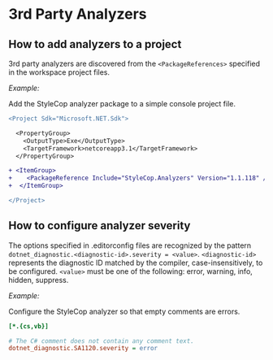 # 3rd Party Analyzers

## How to add analyzers to a project

3rd party analyzers are discovered from the `<PackageReferences>` specified in the workspace project files.

*Example:*

Add the StyleCop analyzer package to a simple console project file.

```diff
<Project Sdk="Microsoft.NET.Sdk">

  <PropertyGroup>
    <OutputType>Exe</OutputType>
    <TargetFramework>netcoreapp3.1</TargetFramework>
  </PropertyGroup>

+ <ItemGroup>
+    <PackageReference Include="StyleCop.Analyzers" Version="1.1.118" />
+  </ItemGroup>

</Project>
```

## How to configure analyzer severity

The options specified in .editorconfig files are recognized by the pattern `dotnet_diagnostic.<diagnostic-id>.severity = <value>`. `<diagnostic-id>` represents the diagnostic ID matched by the compiler, case-insensitively, to be configured. `<value>` must be one of the following: error, warning, info, hidden, suppress.

*Example:*

Configure the StyleCop analyzer so that empty comments are errors.

```ini
[*.{cs,vb}]

# The C# comment does not contain any comment text.
dotnet_diagnostic.SA1120.severity = error
```